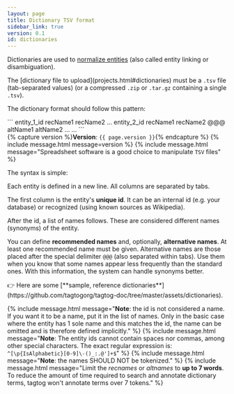 ```yaml
---
layout: page
title: Dictionary TSV format
sidebar_link: true
version: 0.1
id: dictionaries
---
```


<div class="two-third-col">
  <p>Dictionaries are used to <a href="/webeditor.html#annotation-types">normalize entities</a> (also called entity linking or disambiguation).</p>
  <p markdown="1">The [dictionary file to upload](projects.html#dictionaries) must be a <code>.tsv</code> file (tab-separated values) (or a compressed <code>.zip</code> or <code>.tar.gz</code> containing a single <code>.tsv</code>).</p>
  <p>The dictionary format should follow this pattern:</p>

  <div markdown="1">
  ```
  entity_1_id    recName1    recName2    ...
  entity_2_id    recName1    recName2    @@@    altName1    altName2    ...
  ...
  ```
</div>


</div>
<div class="one-third-col">
  {% capture version %}<strong>Version</strong>: <code>{{ page.version }}</code>{% endcapture %}
  {% include message.html message=version %}
  {% include message.html message="Spreadsheet software is a good choice to manipulate <code>TSV</code> files" %}
</div>


<div class="two-third-col">
  <p>The syntax is simple:</p>
  <p class="list-item"><span class="list-item-1"></span>Each entity is defined in a new line. All columns are separated by tabs.</p>
  <p class="list-item"><span class="list-item-2"></span>The first column is the entity's <strong>unique id</strong>. It can be an internal id (e.g. your database) or recognized (using known sources as Wikipedia).</p>
  <p class="list-item"><span class="list-item-3"></span>After the id, a list of names follows. These are considered different names (synonyms) of the entity.</p>
  <p class="list-item"><span class="list-item-4"></span>You can define <strong>recommended names</strong> and, optionally, <strong>alternative names</strong>. At least one recommended name must be given. Alternative names are those placed after the special delimiter <code>@@@</code> (also separated within tabs). Use them when you know that some names appear less frequently than the standard ones. With this information, the system can handle synonyms better.</p>

  <p markdown="1">👉 Here are some [**sample, reference dictionaries**](https://github.com/tagtogorg/tagtog-doc/tree/master/assets/dictionaries).</p>

</div>
<div class="one-third-col">
  {% include message.html message="<strong>Note</strong>: the id is not considered a name. If you want it to be a name, put it in the list of names. Only in the basic case where the entity has 1 sole name and this matches the id, the name can be omitted and is therefore defined implicitly." %}
  {% include message.html message="<strong>Note</strong>: The entity ids cannot contain spaces nor commas, among other special characters. The exact regular expression is: <code>^[\p{IsAlphabetic}[0-9]\-()_:.@']+$</code>" %}
  {% include message.html message="<strong>Note</strong>: the names SHOULD NOT be tokenized." %}
  {% include message.html message="Limit the <i>recnames</i> or <i>altnames</i> to <strong>up to 7 words</strong>. To reduce the amount of time required to search and annotate dictionary terms, tagtog won't annotate terms over 7 tokens." %}
</div>
